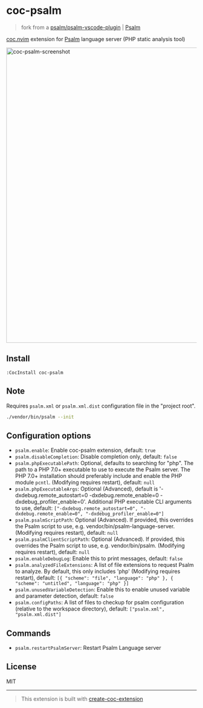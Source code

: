 # coc-psalm

> fork from a [psalm/psalm-vscode-plugin](https://github.com/psalm/psalm-vscode-plugin) | [Psalm](https://marketplace.visualstudio.com/items?itemName=getpsalm.psalm-vscode-plugin)

[coc.nvim](https://github.com/neoclide/coc.nvim) extension for [Psalm](https://psalm.dev/) language server (PHP static analysis tool)

<img width="780" alt="coc-psalm-screenshot" src="https://user-images.githubusercontent.com/188642/105113456-53e03280-5b08-11eb-8fad-5a2bb0aa33a0.png">

## Install

```
:CocInstall coc-psalm
```

## Note

Requires `psalm.xml` or `psalm.xml.dist` configuration file in the "project root".

```sh
./vendor/bin/psalm --init
```

## Configuration options

- `psalm.enable`: Enable coc-psalm extension, default: `true`
- `psalm.disableCompletion`: Disable completion only, default: `false`
- `psalm.phpExecutablePath`: Optional, defaults to searching for "php". The path to a PHP 7.0+ executable to use to execute the Psalm server. The PHP 7.0+ installation should preferably include and enable the PHP module `pcntl`. (Modifying requires restart), default: `null`
- `psalm.phpExecutableArgs`: Optional (Advanced), default is '-dxdebug.remote_autostart=0 -dxdebug.remote_enable=0 -dxdebug_profiler_enable=0'.  Additional PHP executable CLI arguments to use, default: `["-dxdebug.remote_autostart=0", "-dxdebug.remote_enable=0", "-dxdebug_profiler_enable=0"]`
- `psalm.psalmScriptPath`: Optional (Advanced). If provided, this overrides the Psalm script to use, e.g. vendor/bin/psalm-language-server. (Modifying requires restart), default: `null`
- `psalm.psalmClientScriptPath`: Optional (Advanced). If provided, this overrides the Psalm script to use, e.g. vendor/bin/psalm. (Modifying requires restart), default: `null`
- `psalm.enableDebugLog`: Enable this to print messages, default: `false`
- `psalm.analyzedFileExtensions`: A list of file extensions to request Psalm to analyze. By default, this only includes 'php' (Modifying requires restart), default: `[{ "scheme": "file", "language": "php" }, { "scheme": "untitled", "language": "php" }]`
- `psalm.unusedVariableDetection`: Enable this to enable unused variable and parameter detection, default: `false`
- `psalm.configPaths`: A list of files to checkup for psalm configuration (relative to the workspace directory), default: `["psalm.xml", "psalm.xml.dist"]`

## Commands

- `psalm.restartPsalmServer`: Restart Psalm Language server

## License

MIT

---

> This extension is built with [create-coc-extension](https://github.com/fannheyward/create-coc-extension)
